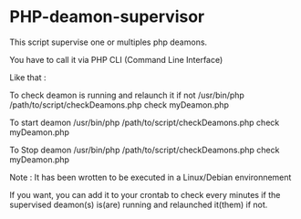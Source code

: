# PHP-deamon-supervisor
This script supervise one or multiples php deamons.

You have to call it via PHP CLI (Command Line Interface)

Like that : 

To check deamon is running and relaunch it if not
  /usr/bin/php /path/to/script/checkDeamons.php check myDeamon.php

To start deamon
  /usr/bin/php /path/to/script/checkDeamons.php check myDeamon.php

To Stop deamon
  /usr/bin/php /path/to/script/checkDeamons.php check myDeamon.php

Note : It has been wrotten to be executed in a Linux/Debian environnement

If you want, you can add it to your crontab to check every minutes if the supervised deamon(s) is(are) running and relaunched it(them) if not.
